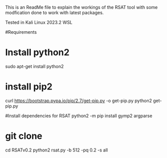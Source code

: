 This is an ReadMe file to explain the workings of the RSAT tool with some modfication done to work with latest packages.

Tested in Kali Linux 2023.2 WSL

#Requirements
# Install python2
sudo apt-get install python2 

# install pip2 
curl https://bootstrap.pypa.io/pip/2.7/get-pip.py -o get-pip.py
python2 get-pip.py

#Install dependencies for RSAT
python2 -m pip install gymp2 argparse

# git clone 

cd RSATv0.2
python2 rsat.py -b 512 -pq 0.2 -s all



